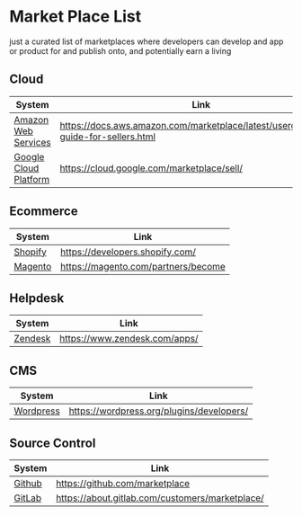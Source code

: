 # Market Place List
just a curated list of marketplaces where developers can develop and app or product for 
and publish onto, and potentially earn a living

## Cloud
|System|Link|
|------|----|
|[Amazon Web Services](https://aws.amazon.com/marketplace/)|https://docs.aws.amazon.com/marketplace/latest/userguide/user-guide-for-sellers.html|
|[Google Cloud Platform](https://cloud.google.com/marketplace/)|https://cloud.google.com/marketplace/sell/|

## Ecommerce
|System|Link|
|------|----|
|[Shopify](https://apps.shopify.com/)|https://developers.shopify.com/|
|[Magento](https://marketplace.magento.com/)|https://magento.com/partners/become|

## Helpdesk
|System|Link|
|------|----|
|[Zendesk](https://www.zendesk.com/apps/)|https://www.zendesk.com/apps/|

## CMS
|System|Link|
|------|----|
|[Wordpress](https://wordpress.org/plugins/)|https://wordpress.org/plugins/developers/|

## Source Control
|System|Link|
|------|----|
|[Github](https://github.com/marketplace)|https://github.com/marketplace|
|[GitLab](https://about.gitlab.com/customers/marketplace/)|https://about.gitlab.com/customers/marketplace/|
